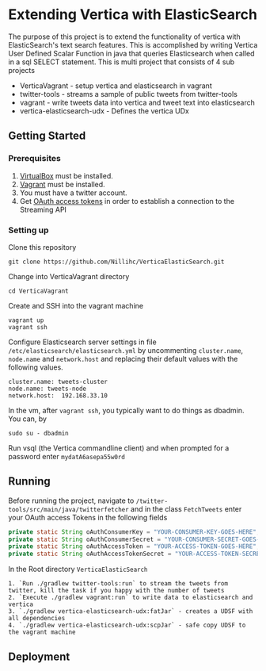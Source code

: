 # Extending Vertica with ElasticSearch

The purpose of this project is to extend the functionality of vertica with  ElasticSearch's text search features.
This is accomplished by writing Vertica User Defined Scalar Function in java that queries Elasticsearch when called
in a sql SELECT statement. This is multi project that consists of 4 sub projects
* VerticaVagrant - setup vertica and elasticsearch in vagrant
* twitter-tools - streams a sample of public tweets from twitter-tools
* vagrant - write tweets data into vertica and tweet text into elasticsearch
* vertica-elasticsearch-udx - Defines the vertica UDx

## Getting Started

### Prerequisites
1. [VirtualBox](https://www.virtualbox.org/wiki/Downloads) must be installed.
2. [Vagrant](https://www.vagrantup.com/) must be installed.
2. You must have a twitter account.
3. Get [OAuth access tokens](https://apps.twitter.com/) in order to establish a connection to the Streaming API

### Setting up

Clone this repository
```
git clone https://github.com/Nillihc/VerticaElasticSearch.git
```

Change into VerticaVagrant directory
```
cd VerticaVagrant
```

Create and SSH into the vagrant machine
```
vagrant up
vagrant ssh
```
Configure Elasticsearch server settings in file `/etc/elasticsearch/elasticsearch.yml` by uncommenting `cluster.name`, `node.name`
and `network.host` and replacing their default values with the following values.
```
cluster.name: tweets-cluster
node.name: tweets-node
network.host:  192.168.33.10
```

In the vm, after `vagrant ssh`, you typically want to do things as
dbadmin. You can, by

```
sudo su - dbadmin
```

Run vsql (the Vertica commandline client) and when prompted for a password enter `mydatA6asepa55w0rd`

## Running
Before running the project, navigate to `/twitter-tools/src/main/java/twitterfetcher` and in
the class `FetchTweets` enter your OAuth access Tokens in the following fields

```java
private static String oAuthConsumerKey = "YOUR-CONSUMER-KEY-GOES-HERE";
private static String oAuthConsumerSecret = "YOUR-CONSUMER-SECRET-GOES-HERE";
private static String oAuthAccessToken = "YOUR-ACCESS-TOKEN-GOES-HERE";
private static String oAuthAccessTokenSecret = "YOUR-ACCESS-TOKEN-SECRET-GOES-HERE";
```

In the Root directory `VerticaElasticSearch`
```
1. `Run ./gradlew twitter-tools:run` to stream the tweets from twitter, kill the task if you happy with the number of tweets
2. `Execute ./gradlew vagrant:run` to write data to elasticsearch and vertica
3. `./gradlew vertica-elasticsearch-udx:fatJar` - creates a UDSF with all dependencies
4. `./gradlew vertica-elasticsearch-udx:scpJar` - safe copy UDSF to the vagrant machine
```

## Deployment

